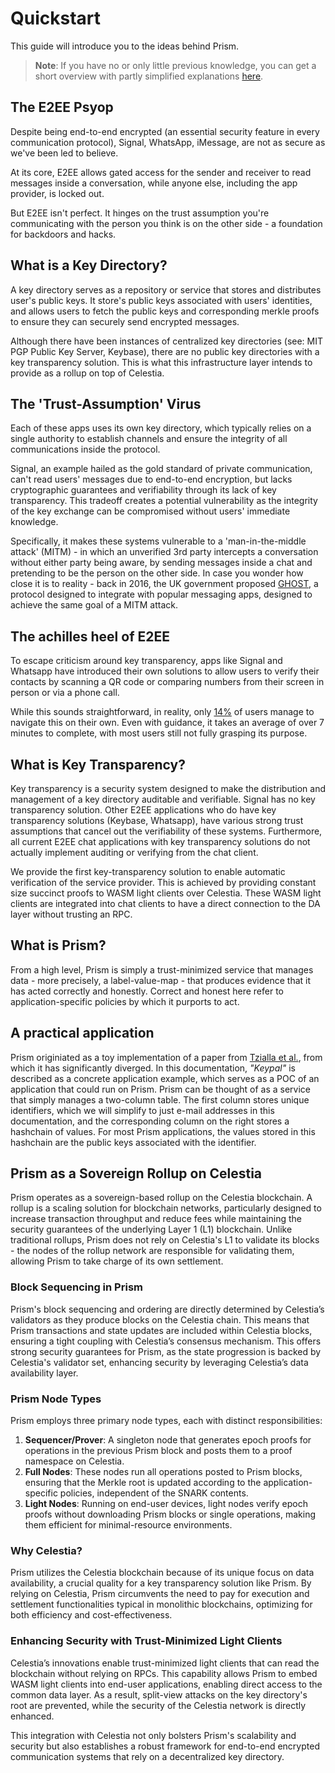 
# Quickstart

This guide will introduce you to the ideas behind Prism.

> **Note**: If you have no or only little previous knowledge, you can get a short overview with partly simplified explanations [here](./crypto-intro/intro.md).

## The E2EE Psyop

Despite being end-to-end encrypted (an essential security feature in every communication protocol), Signal, WhatsApp, iMessage, are not as secure as we've been led to believe.

At its core, E2EE allows gated access for the sender and receiver to read messages inside a conversation, while anyone else, including the app provider, is locked out.

But E2EE isn't perfect. It hinges on the trust assumption you're communicating with the person you think is on the other side - a foundation for backdoors and hacks.

## What is a Key Directory?

A key directory serves as a repository or service that stores and distributes user's public keys. It store's public keys associated with users' identities, and allows users to fetch the public keys and corresponding merkle proofs to ensure they can securely send encrypted messages.

Although there have been instances of centralized key directories (see: MIT PGP Public Key Server, Keybase), there are no public key directories with a key transparency solution. This is what this infrastructure layer intends to provide as a rollup on top of Celestia.


## The 'Trust-Assumption' Virus

Each of these apps uses its own key directory, which typically relies on a single authority to establish channels and ensure the integrity of all communications inside the protocol.

Signal, an example hailed as the gold standard of private communication, can't read users' messages due to end-to-end encryption, but lacks cryptographic guarantees and verifiability through its lack of key transparency. This tradeoff creates a potential vulnerability as the integrity of the key exchange can be compromised without users' immediate knowledge.

Specifically, it makes these systems vulnerable to a 'man-in-the-middle attack' (MITM) - in which an unverified 3rd party intercepts a conversation without either party being aware, by sending messages inside a chat and pretending to be the person on the other side. In case you wonder how close it is to reality - back in 2016, the UK government proposed [GHOST](https://theconversation.com/u-k-proposal-to-bcc-law-enforcement-on-messaging-apps-threatens-global-privacy-118142), a protocol designed to integrate with popular messaging apps, designed to achieve the same goal of a MITM attack.


## The achilles heel of E2EE

To escape criticism around key transparency, apps like Signal and Whatsapp have introduced their own solutions to allow users to verify their contacts by scanning a QR code or comparing numbers from their screen in person or via a phone call.

While this sounds straightforward, in reality, only [14%](https://www.usenix.org/conference/soups2017/technical-sessions/presentation/vaziripour) of users manage to navigate this on their own. Even with guidance, it takes an average of over 7 minutes to complete, with most users still not fully grasping its purpose.

## What is Key Transparency?

Key transparency is a security system designed to make the distribution and management of a key directory auditable and verifiable. Signal has no key transparency solution. Other E2EE applications who do have key transparency solutions (Keybase, Whatsapp), have various strong trust assumptions that cancel out the verifiability of these systems. Furthermore, all current E2EE chat applications with key transparency solutions do not actually implement auditing or verifying from the chat client.

We provide the first key-transparency solution to enable automatic verification of the service provider. This is achieved by providing constant size succinct proofs to WASM light clients over Celestia. These WASM light clients are integrated into chat clients to have a direct connection to the DA layer without trusting an RPC.

## What is Prism?

From a high level, Prism is simply a trust-minimized service that manages data - more precisely, a label-value-map - that produces evidence that it has acted correctly and honestly. Correct and honest here refer to application-specific policies by which it purports to act.

## A practical application

Prism originiated as a toy implementation of a paper from [Tzialla et al.](https://eprint.iacr.org/2021/1263.pdf), from which it has significantly diverged. In this documentation, _"Keypal"_ is described as a concrete application example, which serves as a POC of an application that could run on Prism. Prism can be thought of as a service that simply manages a two-column table. The first column stores unique identifiers, which we will simplify to just e-mail addresses in this documentation, and the corresponding column on the right stores a hashchain of values. For most Prism applications, the values stored in this hashchain are the public keys associated with the identifier.


## Prism as a Sovereign Rollup on Celestia

Prism operates as a sovereign-based rollup on the Celestia blockchain. A rollup is a scaling solution for blockchain networks, particularly designed to increase transaction throughput and reduce fees while maintaining the security guarantees of the underlying Layer 1 (L1) blockchain. Unlike traditional rollups, Prism does not rely on Celestia's L1 to validate its blocks - the nodes of the rollup network are responsible for validating them, allowing Prism to take charge of its own settlement.

### Block Sequencing in Prism
Prism's block sequencing and ordering are directly determined by Celestia’s validators as they produce blocks on the Celestia chain. This means that Prism transactions and state updates are included within Celestia blocks, ensuring a tight coupling with Celestia’s consensus mechanism. This offers strong security guarantees for Prism, as the state progression is backed by Celestia's validator set, enhancing security by leveraging Celestia’s data availability layer.

### Prism Node Types

Prism employs three primary node types, each with distinct responsibilities:

1. **Sequencer/Prover**: A singleton node that generates epoch proofs for operations in the previous Prism block and posts them to a proof namespace on Celestia.
2. **Full Nodes**: These nodes run all operations posted to Prism blocks, ensuring that the Merkle root is updated according to the application-specific policies, independent of the SNARK contents.
3. **Light Nodes**: Running on end-user devices, light nodes verify epoch proofs without downloading Prism blocks or single operations, making them efficient for minimal-resource environments.

### Why Celestia?

Prism utilizes the Celestia blockchain because of its unique focus on data availability, a crucial quality for a key transparency solution like Prism. By relying on Celestia, Prism circumvents the need to pay for execution and settlement functionalities typical in monolithic blockchains, optimizing for both efficiency and cost-effectiveness.

### Enhancing Security with Trust-Minimized Light Clients

Celestia’s innovations enable trust-minimized light clients that can read the blockchain without relying on RPCs. This capability allows Prism to embed WASM light clients into end-user applications, enabling direct access to the common data layer. As a result, split-view attacks on the key directory's root are prevented, while the security of the Celestia network is directly enhanced.

This integration with Celestia not only bolsters Prism's scalability and security but also establishes a robust framework for end-to-end encrypted communication systems that rely on a decentralized key directory.
